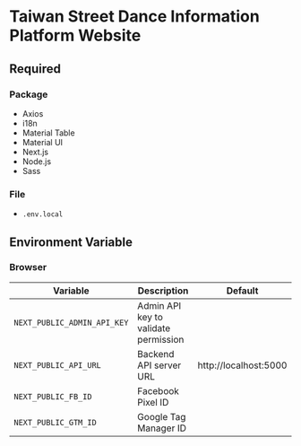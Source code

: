 # Taiwan Street Dance Information Platform Website

## Required

### Package

- Axios
- i18n
- Material Table
- Material UI
- Next.js
- Node.js
- Sass

### File

- `.env.local`

## Environment Variable

### Browser

| Variable                    | Description                          | Default               |
| --------------------------- | ------------------------------------ | --------------------- |
| `NEXT_PUBLIC_ADMIN_API_KEY` | Admin API key to validate permission |                       |
| `NEXT_PUBLIC_API_URL`       | Backend API server URL               | http://localhost:5000 |
| `NEXT_PUBLIC_FB_ID`         | Facebook Pixel ID                    |                       |
| `NEXT_PUBLIC_GTM_ID`        | Google Tag Manager ID                |                       |
